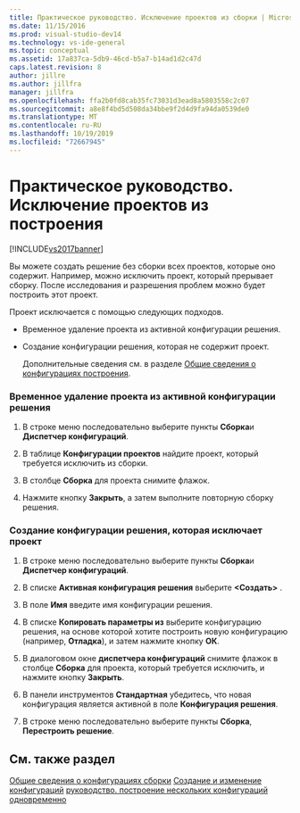 ```yaml
---
title: Практическое руководство. Исключение проектов из сборки | Microsoft Docs
ms.date: 11/15/2016
ms.prod: visual-studio-dev14
ms.technology: vs-ide-general
ms.topic: conceptual
ms.assetid: 17a837ca-5db9-46cd-b5a7-b14ad1d2c47d
caps.latest.revision: 8
author: jillre
ms.author: jillfra
manager: jillfra
ms.openlocfilehash: ffa2b0fd8cab35fc73031d3ead8a5803558c2c07
ms.sourcegitcommit: a8e8f4bd5d508da34bbe9f2d4d9fa94da0539de0
ms.translationtype: MT
ms.contentlocale: ru-RU
ms.lasthandoff: 10/19/2019
ms.locfileid: "72667945"
---
```

# <a name="how-to-exclude-projects-from-a-build"></a>Практическое руководство. Исключение проектов из построения
[!INCLUDE[vs2017banner](../includes/vs2017banner.md)]

Вы можете создать решение без сборки всех проектов, которые оно содержит. Например, можно исключить проект, который прерывает сборку. После исследования и разрешения проблем можно будет построить этот проект.

 Проект исключается с помощью следующих подходов.

- Временное удаление проекта из активной конфигурации решения.

- Создание конфигурации решения, которая не содержит проект.

  Дополнительные сведения см. в разделе [Общие сведения о конфигурациях построения](../ide/understanding-build-configurations.md).

### <a name="to-temporarily-remove-a-project-from-the-active-solution-configuration"></a>Временное удаление проекта из активной конфигурации решения

1. В строке меню последовательно выберите пункты **Сборка**и **Диспетчер конфигураций**.

2. В таблице **Конфигурации проектов** найдите проект, который требуется исключить из сборки.

3. В столбце **Сборка** для проекта снимите флажок.

4. Нажмите кнопку **Закрыть**, а затем выполните повторную сборку решения.

### <a name="to-create-a-solution-configuration-that-excludes-a-project"></a>Создание конфигурации решения, которая исключает проект

1. В строке меню последовательно выберите пункты **Сборка**и **Диспетчер конфигураций**.

2. В списке **Активная конфигурация решения** выберите **\<Создать>** .

3. В поле **Имя** введите имя конфигурации решения.

4. В списке **Копировать параметры из** выберите конфигурацию решения, на основе которой хотите построить новую конфигурацию (например, **Отладка**), и затем нажмите кнопку **ОК**.

5. В диалоговом окне **диспетчера конфигураций** снимите флажок в столбце **Сборка** для проекта, который требуется исключить, и нажмите кнопку **Закрыть**.

6. В панели инструментов **Стандартная** убедитесь, что новая конфигурация является активной в поле **Конфигурация решения**.

7. В строке меню последовательно выберите пункты **Сборка**, **Перестроить решение**.

## <a name="see-also"></a>См. также раздел
 [Общие сведения о конфигурациях сборки](../ide/understanding-build-configurations.md) [Создание и изменение конфигураций](../ide/how-to-create-and-edit-configurations.md) [руководство. построение нескольких конфигураций одновременно](../ide/how-to-build-multiple-configurations-simultaneously.md)
